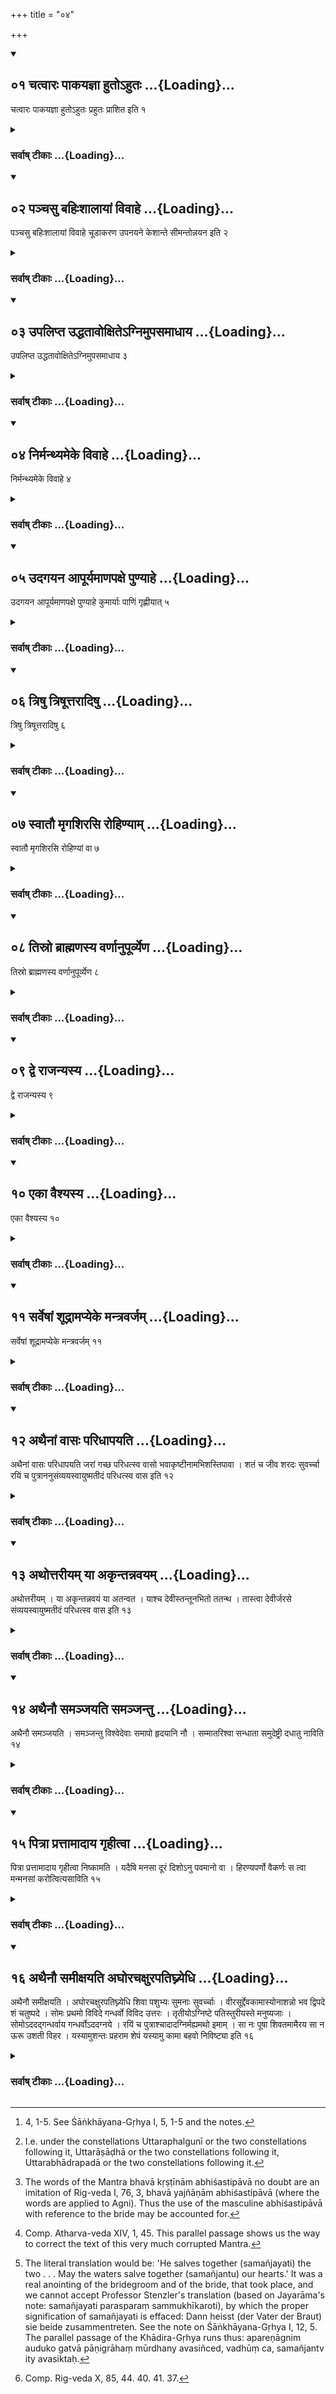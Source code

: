 +++
title = "०४"

+++
<div class="js_include" includetitle="true" newlevelforh1="2" unfilled url="/vedAH_yajuH/vAjasaneyam/sUtram/pAraskara-gRhyam/vishvAsa-prastutiH/1/04/01_chatvAraH_pAkayajnA_huto-hutaH.md">
<details open><summary><h2>०१ चत्वारः पाकयज्ञा हुतोऽहुतः ...{Loading}...</h2></summary>

चत्वारः पाकयज्ञा हुतोऽहुतः प्रहुतः प्राशित इति १
</details>
</div>
<div class="js_include collapsed" newlevelforh1="3" title="सर्वाष् टीकाः" unfilled url="/vedAH_yajuH/vAjasaneyam/sUtram/pAraskara-gRhyam/sarvASh_TIkAH/1/04/01_chatvAraH_pAkayajnA_huto-hutaH.md">
<details><summary><h3>सर्वाष् टीकाः ...{Loading}...</h3></summary>
<details><summary>Oldenberg</summary>

1 [^1] . There are four kinds of Pākayajñas, viz. the huta, the ahuta, the prahuta, and the prāśita.


[^1]:  4, 1-5. See Śāṅkhāyana-Gṛhya I, 5, 1-5 and the notes.
</details>
</details>
</div>
<div class="js_include" includetitle="true" newlevelforh1="2" unfilled url="/vedAH_yajuH/vAjasaneyam/sUtram/pAraskara-gRhyam/vishvAsa-prastutiH/1/04/02_panchasu_bahiHshAlAyAM_vivAhe.md">
<details open><summary><h2>०२ पञ्चसु बहिःशालायां विवाहे ...{Loading}...</h2></summary>

पञ्चसु बहिःशालायां विवाहे चूडाकरण उपनयने केशान्ते सीमन्तोन्नयन इति २
</details>
</div>
<div class="js_include collapsed" newlevelforh1="3" title="सर्वाष् टीकाः" unfilled url="/vedAH_yajuH/vAjasaneyam/sUtram/pAraskara-gRhyam/sarvASh_TIkAH/1/04/02_panchasu_bahiHshAlAyAM_vivAhe.md">
<details><summary><h3>सर्वाष् टीकाः ...{Loading}...</h3></summary>
<details><summary>Oldenberg</summary>

2. On the following five occasions, viz. the wedding, the tonsure (of the child's head), the initiation (of the Brahmacārin), the cutting of the beard, and the parting of the hair, (on these occasions) in the outer hall,
</details>
</details>
</div>
<div class="js_include" includetitle="true" newlevelforh1="2" unfilled url="/vedAH_yajuH/vAjasaneyam/sUtram/pAraskara-gRhyam/vishvAsa-prastutiH/1/04/03_upalipta_uddhatAvoxite-gnimupasamAdhAya.md">
<details open><summary><h2>०३ उपलिप्त उद्धतावोक्षितेऽग्निमुपसमाधाय ...{Loading}...</h2></summary>

उपलिप्त उद्धतावोक्षितेऽग्निमुपसमाधाय ३
</details>
</div>
<div class="js_include collapsed" newlevelforh1="3" title="सर्वाष् टीकाः" unfilled url="/vedAH_yajuH/vAjasaneyam/sUtram/pAraskara-gRhyam/sarvASh_TIkAH/1/04/03_upalipta_uddhatAvoxite-gnimupasamAdhAya.md">
<details><summary><h3>सर्वाष् टीकाः ...{Loading}...</h3></summary>
<details><summary>Oldenberg</summary>

3. On a place that has been smeared (with cow-dung), which is elevated, and which has been sprinkled (with water), he establishes the fire,
</details>
</details>
</div>
<div class="js_include" includetitle="true" newlevelforh1="2" unfilled url="/vedAH_yajuH/vAjasaneyam/sUtram/pAraskara-gRhyam/vishvAsa-prastutiH/1/04/04_nirmanthyameke_vivAhe.md">
<details open><summary><h2>०४ निर्मन्थ्यमेके विवाहे ...{Loading}...</h2></summary>

निर्मन्थ्यमेके विवाहे ४
</details>
</div>
<div class="js_include collapsed" newlevelforh1="3" title="सर्वाष् टीकाः" unfilled url="/vedAH_yajuH/vAjasaneyam/sUtram/pAraskara-gRhyam/sarvASh_TIkAH/1/04/04_nirmanthyameke_vivAhe.md">
<details><summary><h3>सर्वाष् टीकाः ...{Loading}...</h3></summary>
<details><summary>Oldenberg</summary>

4. Having kindled it by attrition, according to some teachers, at his marriage.
</details>
</details>
</div>
<div class="js_include" includetitle="true" newlevelforh1="2" unfilled url="/vedAH_yajuH/vAjasaneyam/sUtram/pAraskara-gRhyam/vishvAsa-prastutiH/1/04/05_udagayana_ApUryamANapaxe_puNyAhe.md">
<details open><summary><h2>०५ उदगयन आपूर्यमाणपक्षे पुण्याहे ...{Loading}...</h2></summary>

उदगयन आपूर्यमाणपक्षे पुण्याहे कुमार्याः पाणिं गृह्णीयात् ५
</details>
</div>
<div class="js_include collapsed" newlevelforh1="3" title="सर्वाष् टीकाः" unfilled url="/vedAH_yajuH/vAjasaneyam/sUtram/pAraskara-gRhyam/sarvASh_TIkAH/1/04/05_udagayana_ApUryamANapaxe_puNyAhe.md">
<details><summary><h3>सर्वाष् टीकाः ...{Loading}...</h3></summary>
<details><summary>Oldenberg</summary>

5. During the northern course of the sun, in the time of the increasing moon, on an auspicious day he shall seize the hand of a girl,
</details>
</details>
</div>
<div class="js_include" includetitle="true" newlevelforh1="2" unfilled url="/vedAH_yajuH/vAjasaneyam/sUtram/pAraskara-gRhyam/vishvAsa-prastutiH/1/04/06_triShu_triShUttarAdiShu.md">
<details open><summary><h2>०६ त्रिषु त्रिषूत्तरादिषु ...{Loading}...</h2></summary>

त्रिषु त्रिषूत्तरादिषु ६
</details>
</div>
<div class="js_include collapsed" newlevelforh1="3" title="सर्वाष् टीकाः" unfilled url="/vedAH_yajuH/vAjasaneyam/sUtram/pAraskara-gRhyam/sarvASh_TIkAH/1/04/06_triShu_triShUttarAdiShu.md">
<details><summary><h3>सर्वाष् टीकाः ...{Loading}...</h3></summary>
<details><summary>Oldenberg</summary>

6 [^2] . Under one of the (three times) three Nakṣatras of which a constellation designated as Uttara is first,


[^2]:  I.e. under the constellations Uttaraphalgunī or the two constellations following it, Uttarāṣāḍhā or the two constellations following it, Uttarabhādrapadā or the two constellations following it.
</details>
</details>
</div>
<div class="js_include" includetitle="true" newlevelforh1="2" unfilled url="/vedAH_yajuH/vAjasaneyam/sUtram/pAraskara-gRhyam/vishvAsa-prastutiH/1/04/07_svAtau_mRgashirasi_rohiNyAm.md">
<details open><summary><h2>०७ स्वातौ मृगशिरसि रोहिण्याम् ...{Loading}...</h2></summary>

स्वातौ मृगशिरसि रोहिण्यां वा ७
</details>
</div>
<div class="js_include collapsed" newlevelforh1="3" title="सर्वाष् टीकाः" unfilled url="/vedAH_yajuH/vAjasaneyam/sUtram/pAraskara-gRhyam/sarvASh_TIkAH/1/04/07_svAtau_mRgashirasi_rohiNyAm.md">
<details><summary><h3>सर्वाष् टीकाः ...{Loading}...</h3></summary>
<details><summary>Oldenberg</summary>

7. Or under (the Nakṣatras) Svāti, Mṛgaśiras, or Rohiṇī.
</details>
</details>
</div>
<div class="js_include" includetitle="true" newlevelforh1="2" unfilled url="/vedAH_yajuH/vAjasaneyam/sUtram/pAraskara-gRhyam/vishvAsa-prastutiH/1/04/08_tisro_brAhmaNasya_varNAnupUrvyeNa.md">
<details open><summary><h2>०८ तिस्रो ब्राह्मणस्य वर्णानुपूर्व्येण ...{Loading}...</h2></summary>

तिस्रो ब्राह्मणस्य वर्णानुपूर्व्येण ८
</details>
</div>
<div class="js_include collapsed" newlevelforh1="3" title="सर्वाष् टीकाः" unfilled url="/vedAH_yajuH/vAjasaneyam/sUtram/pAraskara-gRhyam/sarvASh_TIkAH/1/04/08_tisro_brAhmaNasya_varNAnupUrvyeNa.md">
<details><summary><h3>सर्वाष् टीकाः ...{Loading}...</h3></summary>
<details><summary>Oldenberg</summary>

8. Three (wives are allowed) to a Brāhmaṇa, in accordance with the order of the castes,
</details>
</details>
</div>
<div class="js_include" includetitle="true" newlevelforh1="2" unfilled url="/vedAH_yajuH/vAjasaneyam/sUtram/pAraskara-gRhyam/vishvAsa-prastutiH/1/04/09_dve_rAjanyasya.md">
<details open><summary><h2>०९ द्वे राजन्यस्य ...{Loading}...</h2></summary>

द्वे राजन्यस्य ९
</details>
</div>
<div class="js_include collapsed" newlevelforh1="3" title="सर्वाष् टीकाः" unfilled url="/vedAH_yajuH/vAjasaneyam/sUtram/pAraskara-gRhyam/sarvASh_TIkAH/1/04/09_dve_rAjanyasya.md">
<details><summary><h3>सर्वाष् टीकाः ...{Loading}...</h3></summary>
<details><summary>Oldenberg</summary>

9. Two to a Rājanya,
</details>
</details>
</div>
<div class="js_include" includetitle="true" newlevelforh1="2" unfilled url="/vedAH_yajuH/vAjasaneyam/sUtram/pAraskara-gRhyam/vishvAsa-prastutiH/1/04/10_ekA_vaishyasya.md">
<details open><summary><h2>१० एका वैश्यस्य ...{Loading}...</h2></summary>

एका वैश्यस्य १०
</details>
</div>
<div class="js_include collapsed" newlevelforh1="3" title="सर्वाष् टीकाः" unfilled url="/vedAH_yajuH/vAjasaneyam/sUtram/pAraskara-gRhyam/sarvASh_TIkAH/1/04/10_ekA_vaishyasya.md">
<details><summary><h3>सर्वाष् टीकाः ...{Loading}...</h3></summary>
<details><summary>Oldenberg</summary>

10. One to a Vaiśya,
</details>
</details>
</div>
<div class="js_include" includetitle="true" newlevelforh1="2" unfilled url="/vedAH_yajuH/vAjasaneyam/sUtram/pAraskara-gRhyam/vishvAsa-prastutiH/1/04/11_sarveShAM_shUdrAmapyeke_mantravarjam.md">
<details open><summary><h2>११ सर्वेषां शूद्रामप्येके मन्त्रवर्जम् ...{Loading}...</h2></summary>

सर्वेषां शूद्रामप्येके मन्त्रवर्जम् ११
</details>
</div>
<div class="js_include collapsed" newlevelforh1="3" title="सर्वाष् टीकाः" unfilled url="/vedAH_yajuH/vAjasaneyam/sUtram/pAraskara-gRhyam/sarvASh_TIkAH/1/04/11_sarveShAM_shUdrAmapyeke_mantravarjam.md">
<details><summary><h3>सर्वाष् टीकाः ...{Loading}...</h3></summary>
<details><summary>Oldenberg</summary>

11. One Śūdra wife besides to all, according to some (teachers), without using Mantras (at the ceremonies of wedding, &c.).
</details>
</details>
</div>
<div class="js_include" includetitle="true" newlevelforh1="2" unfilled url="/vedAH_yajuH/vAjasaneyam/sUtram/pAraskara-gRhyam/vishvAsa-prastutiH/1/04/12_athainAM_vAsaH_paridhApayati.md">
<details open><summary><h2>१२ अथैनां वासः परिधापयति ...{Loading}...</h2></summary>

अथैनां वासः परिधापयति जरां गच्छ परिधत्स्व वासो भवाकृष्टीनामभिशस्तिपावा । शतं च जीव शरदः सुवर्च्चा रयिं च पुत्राननुसंव्ययस्वायुष्मतीदं परिधत्स्व वास इति १२
</details>
</div>
<div class="js_include collapsed" newlevelforh1="3" title="सर्वाष् टीकाः" unfilled url="/vedAH_yajuH/vAjasaneyam/sUtram/pAraskara-gRhyam/sarvASh_TIkAH/1/04/12_athainAM_vAsaH_paridhApayati.md">
<details><summary><h3>सर्वाष् टीकाः ...{Loading}...</h3></summary>
<details><summary>Oldenberg</summary>

12 [^3] . He then makes her put on the (under) garment with (the verse), 'Live to old age; put on the garment! Be a protectress of the human tribes against imprecation. Live a hundred years full of vigour; clothe thyself in wealth and children. Blessed with life put on this garment!'


[^3]:  The words of the Mantra bhavā kṛṣṭīnām abhiśastipāvā no doubt are an imitation of Rig-veda I, 76, 3, bhavā yajñāṇām abhiśastipāvā (where the words are applied to Agni). Thus the use of the masculine abhiśastipāvā with reference to the bride may be accounted for.
</details>
</details>
</div>
<div class="js_include" includetitle="true" newlevelforh1="2" unfilled url="/vedAH_yajuH/vAjasaneyam/sUtram/pAraskara-gRhyam/vishvAsa-prastutiH/1/04/13_athottarIyam_yA_akRntannavayam.md">
<details open><summary><h2>१३ अथोत्तरीयम् या अकृन्तन्नवयम् ...{Loading}...</h2></summary>

अथोत्तरीयम् । या अकृन्तन्नवयं या अतन्वत । याश्च देवीस्तन्तूनभितो ततन्थ । तास्त्वा देवीर्जरसे संव्ययस्वायुष्मतीदं परिधत्स्व वास इति १३
</details>
</div>
<div class="js_include collapsed" newlevelforh1="3" title="सर्वाष् टीकाः" unfilled url="/vedAH_yajuH/vAjasaneyam/sUtram/pAraskara-gRhyam/sarvASh_TIkAH/1/04/13_athottarIyam_yA_akRntannavayam.md">
<details><summary><h3>सर्वाष् टीकाः ...{Loading}...</h3></summary>
<details><summary>Oldenberg</summary>

13 [^4] . Then the upper garment with (the verse), 'The goddesses who spun, who wove, who spread out, and who drew out the threads on both sides, may those goddesses clothe thee for the sake of long life. Blessed with life put on this garment!'


[^4]:  Comp. Atharva-veda XIV, 1, 45. This parallel passage shows us the way to correct the text of this very much corrupted Mantra.
</details>
</details>
</div>
<div class="js_include" includetitle="true" newlevelforh1="2" unfilled url="/vedAH_yajuH/vAjasaneyam/sUtram/pAraskara-gRhyam/vishvAsa-prastutiH/1/04/14_athainau_samanjayati_samanjantu.md">
<details open><summary><h2>१४ अथैनौ समञ्जयति समञ्जन्तु ...{Loading}...</h2></summary>

अथैनौ समञ्जयति । समञ्जन्तु विश्वेदेवाः समापो हृदयानि नौ । सम्मातरिश्वा सन्धाता समुदेष्ट्री दधातु नाविति १४
</details>
</div>
<div class="js_include collapsed" newlevelforh1="3" title="सर्वाष् टीकाः" unfilled url="/vedAH_yajuH/vAjasaneyam/sUtram/pAraskara-gRhyam/sarvASh_TIkAH/1/04/14_athainau_samanjayati_samanjantu.md">
<details><summary><h3>सर्वाष् टीकाः ...{Loading}...</h3></summary>
<details><summary>Oldenberg</summary>

14 [^5] . (The bride's father?) anoints the two, (while the bridegroom recites the verse,) 'May the Viśve devās, may the waters unite our hearts. May Mātariśvan, may Dhātṛ, may Deṣṭrī (the 'showing' goddess) join us.'


[^5]:  The literal translation would be: 'He salves together (samañjayati) the two . . . May the waters salve together (samañjantu) our hearts.' It was a real anointing of the bridegroom and of the bride, that took place, and we cannot accept Professor Stenzler's translation (based on Jayarāma's note: samañjayati parasparaṃ sammukhīkaroti), by which the proper signification of samañjayati is effaced: Dann heisst (der Vater der Braut) sie beide zusammentreten. See the note on Śāṅkhāyana-Gṛhya I, 12, 5. The parallel passage of the Khādira-Gṛhya runs thus: apareṇāgnim auduko gatvā pāṇigrāhaṃ mūrdhany avasiñced, vadhūṃ ca, samañjantv ity avasiktaḥ.
</details>
</details>
</div>
<div class="js_include" includetitle="true" newlevelforh1="2" unfilled url="/vedAH_yajuH/vAjasaneyam/sUtram/pAraskara-gRhyam/vishvAsa-prastutiH/1/04/15_pitrA_prattAmAdAya_gRhItvA.md">
<details open><summary><h2>१५ पित्रा प्रत्तामादाय गृहीत्वा ...{Loading}...</h2></summary>

पित्रा प्रत्तामादाय गृहीत्वा निष्कामति । यदैषि मनसा दूरं दिशोऽनु पवमानो वा । हिरण्यपर्णो वैकर्णः स त्वा मन्मनसां करोत्वित्यसाविति १५
</details>
</div>
<div class="js_include collapsed" newlevelforh1="3" title="सर्वाष् टीकाः" unfilled url="/vedAH_yajuH/vAjasaneyam/sUtram/pAraskara-gRhyam/sarvASh_TIkAH/1/04/15_pitrA_prattAmAdAya_gRhItvA.md">
<details><summary><h3>सर्वाष् टीकाः ...{Loading}...</h3></summary>
<details><summary>Oldenberg</summary>

15. (The bridegroom), having accepted her who is given away by her father, takes her and goes away (from that place) with (the verse), 'When thou wanderest far away with thy heart to the regions of the world like the wind, may the gold-winged Vaikarṇa (i.e. the wind?) grant that thy heart may dwell with me! N.N.!'
</details>
</details>
</div>
<div class="js_include" includetitle="true" newlevelforh1="2" unfilled url="/vedAH_yajuH/vAjasaneyam/sUtram/pAraskara-gRhyam/vishvAsa-prastutiH/1/04/16_athainau_samIxayati_aghorachaxurapatighnyedhi.md">
<details open><summary><h2>१६ अथैनौ समीक्षयति अघोरचक्षुरपतिघ्न्येधि ...{Loading}...</h2></summary>

अथैनौ समीक्षयति । अघोरचक्षुरपतिघ्न्येधि शिवा पशुभ्यः सुमनाः सुवर्च्चाः । वीरसूर्द्देवकामास्योनाशन्नो भव द्विपदे शं चतुष्पदे । सोमः प्रथमो विविदे गन्धर्वो विविद उत्तरः । तृतीयोऽग्निष्टे पतिस्तुरीयस्ते मनुष्यजाः । सोमोऽददद्गन्धर्वाय गन्धर्वोऽददग्नये । रयिं च पुत्राश्चादादग्निर्मह्यमथो इमाम् । सा नः पूषा शिवतमामैरय सा न ऊरू उशती विहर । यस्यामुशन्तः प्रहराम शेपं यस्यामु कामा बहवो निविष्ट्या इति १६
</details>
</div>
<div class="js_include collapsed" newlevelforh1="3" title="सर्वाष् टीकाः" unfilled url="/vedAH_yajuH/vAjasaneyam/sUtram/pAraskara-gRhyam/sarvASh_TIkAH/1/04/16_athainau_samIxayati_aghorachaxurapatighnyedhi.md">
<details><summary><h3>सर्वाष् टीकाः ...{Loading}...</h3></summary>
<details><summary>Oldenberg</summary>

16 [^6] . He then makes them look at each other (while the bridegroom repeats the verses), 'With no evil eye, not bringing death to thy husband, bring luck to the cattle, be full of joy and vigour. Give birth to heroes; be godly and friendly. Bring us luck, to men and animals.


[^6]:  Comp. Rig-veda X, 85, 44. 40. 41. 37.


'Soma has acquired (thee) first (as his wife); after him the Gandharva has acquired (thee). Thy third husband is Agni; the fourth is thy human husband.

'Soma has given thee to the Gandharva; the Gandharva has given thee to Agni. Wealth and children Agni has given to me, and besides this wife.

'Pūṣan! Lead her to us, the highly blessed one. Sā na ūrū uśatī vihara, yasyām uśantaḥ praharāma śepaṃ yasyām u kāmā bahavo niviṣṭyā (niviṣṭā?) iti.'
</details>
</details>
</div>